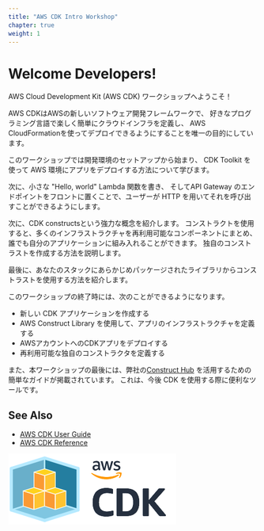 ```yaml
---
title: "AWS CDK Intro Workshop"
chapter: true
weight: 1
---
```


# Welcome Developers!

AWS Cloud Development Kit (AWS CDK) ワークショップへようこそ！

AWS CDKはAWSの新しいソフトウェア開発フレームワークで、
好きなプログラミング言語で楽しく簡単にクラウドインフラを定義し、
AWS CloudFormationを使ってデプロイできるようにすることを唯一の目的にしています。

このワークショップでは開発環境のセットアップから始まり、
CDK Toolkit を使って AWS 環境にアプリをデプロイする方法について学びます。

次に、小さな "Hello, world" Lambda 関数を書き、
そしてAPI Gateway のエンドポイントをフロントに置くことで、ユーザーが HTTP を用いてそれを呼び出すことができるようにします。

次に、CDK constructsという強力な概念を紹介します。
コンストラクトを使用すると、多くのインフラストラクチャを再利用可能なコンポーネントにまとめ、誰でも自分のアプリケーションに組み入れることができます。
独自のコンストラストを作成する方法を説明します。

最後に、あなたのスタックにあらかじめパッケージされたライブラリからコンストラストを使用する方法を紹介します。

このワークショップの終了時には、次のことができるようになります。

- 新しい CDK アプリケーションを作成する
- AWS Construct Library を使用して、アプリのインフラストラクチャを定義する
- AWSアカウントへのCDKアプリをデプロイする
- 再利用可能な独自のコンストラクタを定義する

また、本ワークショップの最後には、弊社の[Construct Hub](./60-construct-hub.html) を活用するための簡単なガイドが掲載されています。
これは、今後 CDK を使用する際に便利なツールです。

## See Also

- [AWS CDK User Guide](https://docs.aws.amazon.com/CDK/latest/userguide)
- [AWS CDK Reference](https://docs.aws.amazon.com/cdk/api/v2/docs/aws-construct-library.html)

![](images/cdk-logo.png)
